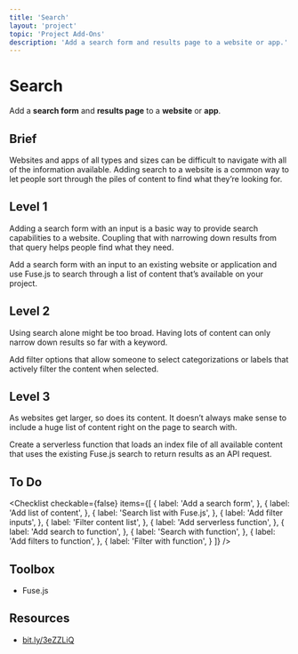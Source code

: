 ```yaml
---
title: 'Search'
layout: 'project'
topic: 'Project Add-Ons'
description: 'Add a search form and results page to a website or app.'
---
```




<ProjectHeader>

# Search

Add a <strong className="color-blue">search form</strong> and <strong className="color-blue">results page</strong> to a <strong className="color-purple">website</strong> or <strong className="color-purple">app</strong>.

</ProjectHeader>

<ProjectContent>

## Brief

Websites and apps of all types and sizes can be difficult to navigate with all of the information available. Adding search to a website is a common way to let people sort through the piles of content to find what they’re looking for.

## Level 1

Adding a search form with an input is a basic way to provide search capabilities to a website. Coupling that with narrowing down results from that query helps people find what they need.

Add a search form with an input to an existing website or application and use Fuse.js to search through a list of content that’s available on your project.

<LoginRequired>

## Level 2

Using search alone might be too broad. Having lots of content can only narrow down results so far with a keyword.

Add filter options that allow someone to select categorizations or labels that actively filter the content when selected.

## Level 3

As websites get larger, so does its content. It doesn’t always make sense to include a huge list of content right on the page to search with.

Create a serverless function that loads an index file of all available content that uses the existing Fuse.js search to return results as an API request.

</LoginRequired>

</ProjectContent>

<ProjectSidebar>

## To Do

<Checklist checkable={false} items={[
  {
    label: 'Add a search form',
  },
  {
    label: 'Add list of content',
  },
  {
    label: 'Search list with Fuse.js',
  },
  {
    label: 'Add filter inputs',
  },
  {
    label: 'Filter content list',
  },
  {
    label: 'Add serverless function',
  },
  {
    label: 'Add search to function',
  },
  {
    label: 'Search with function',
  },
  {
    label: 'Add filters to function',
  },
  {
    label: 'Filter with function',
  }
]} />

## Toolbox
- Fuse.js

## Resources
- [bit.ly/3eZZLiQ](https://bit.ly/3eZZLiQ)

</ProjectSidebar>